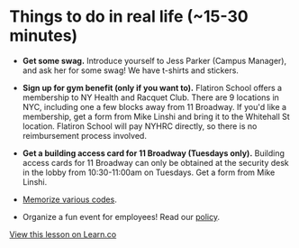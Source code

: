# Things to do in real life (~15-30 minutes)

- **Get some swag.** Introduce yourself to Jess Parker (Campus Manager), and ask her for some swag! We have t-shirts and stickers.

- **Sign up for gym benefit (only if you want to).** Flatiron School offers a membership to NY Health and Racquet Club. There are 9 locations in NYC, including one a few blocks away from 11 Broadway. If you'd like a membership, get a form from Mike Linshi and bring it to the Whitehall St location. Flatiron School will pay NYHRC directly, so there is no reimbursement process involved.

- **Get a building access card for 11 Broadway (Tuesdays only).** Building access cards for 11 Broadway can only be obtained at the security desk in the lobby from 10:30-11:00am on Tuesdays. Get a form from Mike Linshi.

- [Memorize various codes](https://flatiron.atlassian.net/wiki/display/ER/11+Broadway+resources).

- Organize a fun event for employees! Read our [policy](https://flatiron.atlassian.net/wiki/display/ER/Expense+Reimbursement+for+Company+Related+Spending+and+Purchasing+Policy).

<a href='https://learn.co/lessons/staff-onboarding-tasks-irl' data-visibility='hidden'>View this lesson on Learn.co</a>
